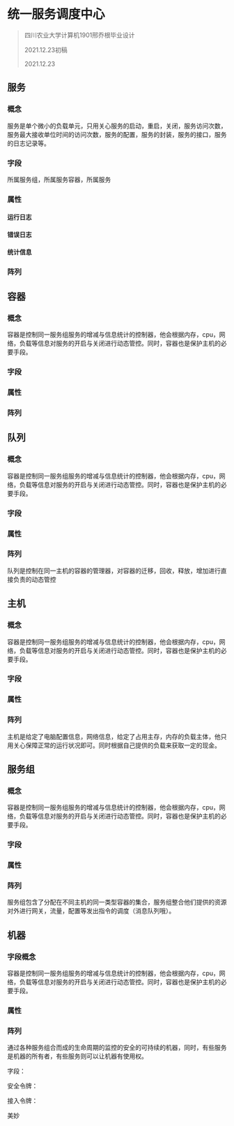 # 统一服务调度中心

> 四川农业大学计算机1901邢乔根毕业设计
>
> 2021.12.23初稿
>
> 2021.12.23

## 服务



### 概念

服务是单个微小的负载单元，只用关心服务的启动，重启，关闭，服务访问次数，服务最大接收单位时间的访问次数，服务的配置，服务的封装，服务的接口，服务的日志记录等。

### 字段

所属服务组，所属服务容器，所属服务

### 属性

#### 运行日志

#### 错误日志

#### 统计信息



### 阵列

## 容器



### 概念

容器是控制同一服务组服务的增减与信息统计的控制器，他会根据内存，cpu，网络，负载等信息对服务的开启与关闭进行动态管控。同时，容器也是保护主机的必要手段。

### 字段

### 属性

### 阵列





## 队列

### 概念

容器是控制同一服务组服务的增减与信息统计的控制器，他会根据内存，cpu，网络，负载等信息对服务的开启与关闭进行动态管控。同时，容器也是保护主机的必要手段。

### 字段

### 属性

### 阵列

队列是控制在同一主机的容器的管理器，对容器的迁移，回收，释放，增加进行直接负责的动态管控



## 主机

### 概念

容器是控制同一服务组服务的增减与信息统计的控制器，他会根据内存，cpu，网络，负载等信息对服务的开启与关闭进行动态管控。同时，容器也是保护主机的必要手段。

### 字段

### 属性

### 阵列



主机是给定了电脑配置信息，网络信息，给定了占用主存，内存的负载主体，他只用关心保障正常的运行状况即可。同时根据自己提供的负载来获取一定的现金。



## 服务组

### 概念

容器是控制同一服务组服务的增减与信息统计的控制器，他会根据内存，cpu，网络，负载等信息对服务的开启与关闭进行动态管控。同时，容器也是保护主机的必要手段。

### 字段

### 属性

### 阵列



服务组包含了分配在不同主机的同一类型容器的集合，服务组整合他们提供的资源对外进行网关，流量，配置等发出指令的调度（消息队列哦）。



## 机器



### 字段概念

容器是控制同一服务组服务的增减与信息统计的控制器，他会根据内存，cpu，网络，负载等信息对服务的开启与关闭进行动态管控。同时，容器也是保护主机的必要手段。

### 属性

### 阵列



通过各种服务组合而成的生命周期的监控的安全的可持续的机器，同时，有些服务是机器的所有者，有些服务则可以让机器有使用权。





字段：

安全令牌：

接入令牌：

美妙

